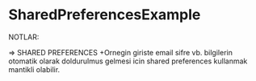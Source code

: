 # SharedPreferencesExample

NOTLAR:

=> SHARED PREFERENCES
+Ornegin giriste email sifre vb. bilgilerin otomatik olarak doldurulmus gelmesi icin shared preferences kullanmak mantikli olabilir.
